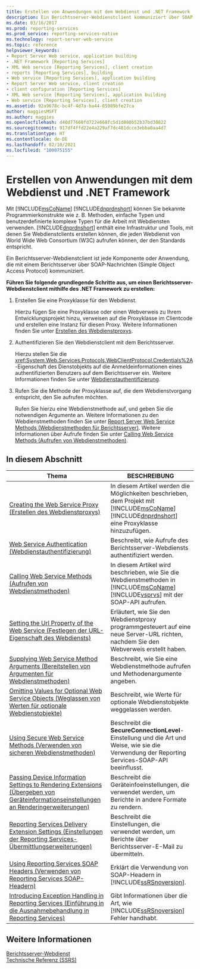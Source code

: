 ```yaml
---
title: Erstellen von Anwendungen mit dem Webdienst und .NET Framework | Microsoft-Dokumentation
description: Ein Berichtsserver-Webdienstclient kommuniziert über SOAP mit einem Berichtsserver. Verwenden Sie .NET Framework, um Webdienstclients für beliebige Webdienste zu erstellen.
ms.date: 03/16/2017
ms.prod: reporting-services
ms.prod_service: reporting-services-native
ms.technology: report-server-web-service
ms.topic: reference
helpviewer_keywords:
- Report Server Web service, application building
- .NET Framework [Reporting Services]
- XML Web service [Reporting Services], client creation
- reports [Reporting Services], building
- Web service [Reporting Services], application building
- Report Server Web service, client creation
- client configuration [Reporting Services]
- XML Web service [Reporting Services], application building
- Web service [Reporting Services], client creation
ms.assetid: 92a9678c-bc4f-4d7a-ba44-85989bfe27ca
author: maggiesMSFT
ms.author: maggies
ms.openlocfilehash: d40d77660fd722e668fc5d1d080b52b37bd30822
ms.sourcegitcommit: 917df4ffd22e4a229af7dc481dcce3ebba0aa4d7
ms.translationtype: HT
ms.contentlocale: de-DE
ms.lasthandoff: 02/10/2021
ms.locfileid: "100075155"
---
```

# <a name="building-applications-using-the-web-service-and-the-net-framework"></a>Erstellen von Anwendungen mit dem Webdienst und .NET Framework
  Mit [!INCLUDE[msCoName](../../../includes/msconame-md.md)] [!INCLUDE[dnprdnshort](../../../includes/dnprdnshort-md.md)] können Sie bekannte Programmierkonstrukte wie z. B. Methoden, einfache Typen und benutzerdefinierte komplexe Typen für die Arbeit mit Webdiensten verwenden. [!INCLUDE[dnprdnshort](../../../includes/dnprdnshort-md.md)] enthält eine Infrastruktur und Tools, mit denen Sie Webdienstclients erstellen können, die jeden Webdienst von World Wide Web Consortium (W3C) aufrufen können, der den Standards entspricht.  
  
 Ein Berichtsserver-Webdienstclient ist jede Komponente oder Anwendung, die mit einem Berichtsserver über SOAP-Nachrichten (Simple Object Access Protocol) kommuniziert.  
  
 **Führen Sie folgende grundlegende Schritte aus, um einen Berichtsserver-Webdienstclient mithilfe des .NET Framework zu erstellen:**  
  
1.  Erstellen Sie eine Proxyklasse für den Webdienst.  
  
     Hierzu fügen Sie eine Proxyklasse oder einen Webverweis zu Ihrem Entwicklungsprojekt hinzu, verweisen auf die Proxyklasse im Clientcode und erstellen eine Instanz für diesen Proxy. Weitere Informationen finden Sie unter [Erstellen des Webdienstproxys](../../../reporting-services/report-server-web-service/net-framework/creating-the-web-service-proxy.md).  
  
2.  Authentifizieren Sie den Webdienstclient mit dem Berichtsserver.  
  
     Hierzu stellen Sie die <xref:System.Web.Services.Protocols.WebClientProtocol.Credentials%2A>-Eigenschaft des Dienstobjekts auf die Anmeldeinformationen eines authentifizierten Benutzers auf dem Berichtsserver ein. Weitere Informationen finden Sie unter [Webdienstauthentifizierung](../../../reporting-services/report-server-web-service/net-framework/web-service-authentication.md).  
  
3.  Rufen Sie die Methode der Proxyklasse auf, die dem Webdienstvorgang entspricht, den Sie aufrufen möchten.  
  
     Rufen Sie hierzu eine Webdienstmethode auf, und geben Sie die notwendigen Argumente an. Weitere Informationen zu den Webdienstmethoden finden Sie unter [Report Server Web Service Methods (Webdienstmethoden für Berichtsserver)](../../../reporting-services/report-server-web-service/methods/report-server-web-service-methods.md). Weitere Informationen über Aufrufe finden Sie unter [Calling Web Service Methods (Aufrufen von Webdienstmethoden)](../../../reporting-services/report-server-web-service/net-framework/calling-web-service-methods.md).  
  
## <a name="in-this-section"></a>In diesem Abschnitt  
  
|Thema|BESCHREIBUNG|  
|-----------|-----------------|  
|[Creating the Web Service Proxy (Erstellen des Webdienstproxys)](../../../reporting-services/report-server-web-service/net-framework/creating-the-web-service-proxy.md)|In diesem Artikel werden die Möglichkeiten beschrieben, dem Projekt mit [!INCLUDE[msCoName](../../../includes/msconame-md.md)] [!INCLUDE[dnprdnshort](../../../includes/dnprdnshort-md.md)] eine Proxyklasse hinzuzufügen.|  
|[Web Service Authentication (Webdienstauthentifizierung)](../../../reporting-services/report-server-web-service/net-framework/web-service-authentication.md)|Beschreibt, wie Aufrufe des Berichtsserver-Webdiensts authentifiziert werden.|  
|[Calling Web Service Methods (Aufrufen von Webdienstmethoden)](../../../reporting-services/report-server-web-service/net-framework/calling-web-service-methods.md)|In diesem Artikel wird beschrieben, wie Sie die Webdienstmethoden in [!INCLUDE[msCoName](../../../includes/msconame-md.md)] [!INCLUDE[vsprvs](../../../includes/vsprvs-md.md)] mit der SOAP-API aufrufen.|  
|[Setting the Url Property of the Web Service (Festlegen der URL-Eigenschaft des Webdiensts)](../../../reporting-services/report-server-web-service/net-framework/setting-the-url-property-of-the-web-service.md)|Erläutert, wie Sie den Webdienstproxy programmgesteuert auf eine neue Server-URL richten, nachdem Sie den Webverweis erstellt haben.|  
|[Supplying Web Service Method Arguments (Bereitstellen von Argumenten für Webdienstmethoden)](../../../reporting-services/report-server-web-service/net-framework/supplying-web-service-method-arguments.md)|Beschreibt, wie Sie eine Webdienstmethode aufrufen und Methodenargumente angeben.|  
|[Omitting Values for Optional Web Service Objects (Weglassen von Werten für optionale Webdienstobjekte)](../../../reporting-services/report-server-web-service/net-framework/omitting-values-for-optional-web-service-objects.md)|Beschreibt, wie Werte für optionale Webdienstobjekte weggelassen werden.|  
|[Using Secure Web Service Methods (Verwenden von sicheren Webdienstmethoden)](../../../reporting-services/report-server-web-service/net-framework/using-secure-web-service-methods.md)|Beschreibt die **SecureConnectionLevel**-Einstellung und die Art und Weise, wie sie die Verwendung der Reporting Services-SOAP-API beeinflusst.|  
|[Passing Device Information Settings to Rendering Extensions (Übergeben von Geräteinformationseinstellungen an Renderingerweiterungen)](../../../reporting-services/report-server-web-service/net-framework/passing-device-information-settings-to-rendering-extensions.md)|Beschreibt die Geräteinfoeinstellungen, die verwendet werden, um Berichte in andere Formate zu rendern.|  
|[Reporting Services Delivery Extension Settings (Einstellungen der Reporting Services-Übermittlungserweiterungen)](../../../reporting-services/report-server-web-service/net-framework/reporting-services-delivery-extension-settings.md)|Beschreibt die Einstellungen, die verwendet werden, um Berichte über Berichtsserver-E-Mail zu übermitteln.|  
|[Using Reporting Services SOAP Headers (Verwenden von Reporting Services SOAP-Headern)](../../../reporting-services/report-server-web-service-net-framework-soap-headers/using-reporting-services-soap-headers.md)|Erklärt die Verwendung von SOAP-Headern in [!INCLUDE[ssRSnoversion](../../../includes/ssrsnoversion-md.md)].|  
|[Introducing Exception Handling in Reporting Services (Einführung in die Ausnahmebehandlung in Reporting Services)](../../../reporting-services/report-server-web-service-net-framework-exception-handling/introducing-exception-handling-in-reporting-services.md)|Gibt Informationen über die Art, wie [!INCLUDE[ssRSnoversion](../../../includes/ssrsnoversion-md.md)] Fehler handhabt.|  
  
## <a name="see-also"></a>Weitere Informationen  
 [Berichtsserver-Webdienst](../../../reporting-services/report-server-web-service/report-server-web-service.md)   
 [Technische Referenz (SSRS)](../../../reporting-services/technical-reference-ssrs.md)  
  
  
